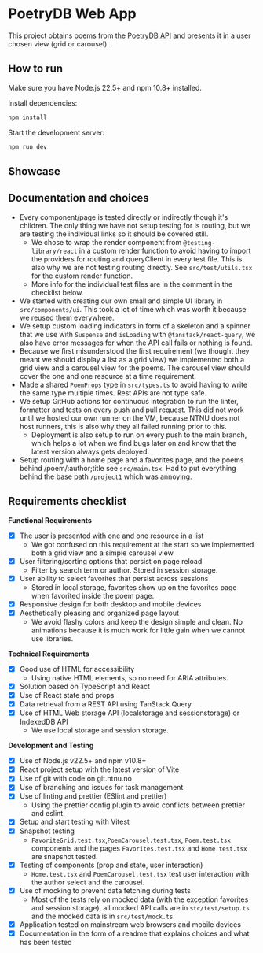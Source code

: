 # PoetryDB Web App

This project obtains poems from the [PoetryDB API](https://poetrydb.org/index.html) and presents it in a user chosen view (grid or carousel).

## How to run

Make sure you have Node.js 22.5+ and npm 10.8+ installed.

Install dependencies:

```bash
npm install
```

Start the development server:

```bash
npm run dev
```

## Showcase

## Documentation and choices

- Every component/page is tested directly or indirectly though it's children. The only thing we have not setup testing for is routing, but we are testing the individual links so it should be covered still.
  - We chose to wrap the render component from `@testing-library/react` in a custom render function to avoid having to import the providers for routing and queryClient in every test file. This is also why we are not testing routing directly. See `src/test/utils.tsx` for the custom render function.
  - More info for the individual test files are in the comment in the checklist below.
- We started with creating our own small and simple UI library in `src/components/ui`. This took a lot of time which was worth it because we reused them everywhere.
- We setup custom loading indicators in form of a skeleton and a spinner that we use with `Suspense` and `isLoading` with `@tanstack/react-query`, we also have error messages for when the API call fails or nothing is found.
- Because we first misunderstood the first requirement (we thought they meant we should display a list as a grid view) we implemented both a grid view and a carousel view for the poems. The carousel view should cover the one and one resource at a time requirement.
- Made a shared `PoemProps` type in `src/types.ts` to avoid having to write the same type multiple times. Rest APIs are not type safe.
- We setup GitHub actions for continuous integration to run the linter, formatter and tests on every push and pull request. This did not work until we hosted our own runner on the VM, because NTNU does not host runners, this is also why they all failed running prior to this.
  - Deployment is also setup to run on every push to the main branch, which helps a lot when we find bugs later on and know that the latest version always gets deployed.
- Setup routing with a home page and a favorites page, and the poems behind /poem/:author;title see `src/main.tsx`. Had to put everything behind the base path `/project1` which was annoying.

## Requirements checklist

**Functional Requirements**

- [x] The user is presented with one and one resource in a list
  - We got confused on this requirement at the start so we implemented both a grid view and a simple carousel view
- [x] User filtering/sorting options that persist on page reload
  - Filter by search term or author. Stored in session storage.
- [x] User ability to select favorites that persist across sessions
  - Stored in local storage, favorites show up on the favorites page when favorited inside the poem page.
- [x] Responsive design for both desktop and mobile devices
- [x] Aesthetically pleasing and organized page layout
  - We avoid flashy colors and keep the design simple and clean. No animations because it is much work for little gain when we cannot use libraries.

**Technical Requirements**

- [x] Good use of HTML for accessibility
  - Using native HTML elements, so no need for ARIA attributes.
- [x] Solution based on TypeScript and React
- [x] Use of React state and props
- [x] Data retrieval from a REST API using TanStack Query
- [x] Use of HTML Web storage API (localstorage and sessionstorage) or IndexedDB API
  - We use local storage and session storage.

**Development and Testing**

- [x] Use of Node.js v22.5+ and npm v10.8+
- [x] React project setup with the latest version of Vite
- [x] Use of git with code on git.ntnu.no
- [x] Use of branching and issues for task management
- [x] Use of linting and prettier (ESlint and prettier)
  - Using the prettier config plugin to avoid conflicts between prettier and eslint.
- [x] Setup and start testing with Vitest
- [x] Snapshot testing
  - `FavoriteGrid.test.tsx`,`PoemCarousel.test.tsx`, `Poem.test.tsx` components and the pages `Favorites.test.tsx` and `Home.test.tsx` are snapshot tested.
- [x] Testing of components (prop and state, user interaction)
  - `Home.test.tsx` and `PoemCarousel.test.tsx` test user interaction with the author select and the carousel.
- [x] Use of mocking to prevent data fetching during tests
  - Most of the tests rely on mocked data (with the exception favorites and session storage), all mocked API calls are in `stc/test/setup.ts` and the mocked data is in `src/test/mock.ts`
- [x] Application tested on mainstream web browsers and mobile devices
- [x] Documentation in the form of a readme that explains choices and what has been tested
